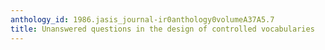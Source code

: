 ```yaml
---
anthology_id: 1986.jasis_journal-ir0anthology0volumeA37A5.7
title: Unanswered questions in the design of controlled vocabularies
---
```

